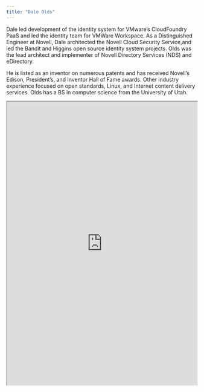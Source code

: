 ```yaml
---
title: "Dale Olds"
---
```


Dale led development of the identity system for VMware’s CloudFoundry PaaS and led the identity team for VMWare Workspace. As a Distinguished Engineer at Novell, Dale architected the Novell Cloud Security Service,and led the Bandit and Higgins open source identity system projects. Olds was the lead architect and implementer of Novell Directory Services (NDS) and eDirectory.

He is listed as an inventor on numerous patents and has received Novell’s Edison, President’s, and Inventor Hall of Fame awards. Other industry experience focused on open standards, Linux, and Internet content delivery services. Olds has a BS in computer science from the University of Utah.

<iframe height="750" width="100%" src="https://ewelton.github.io/ktest/wiki.html#Dale%20Olds"></iframe>
